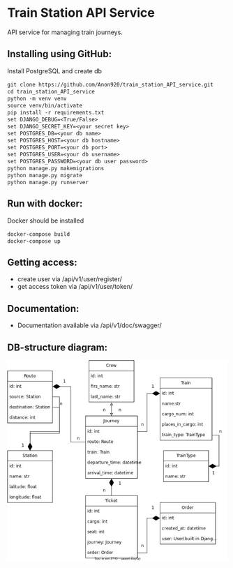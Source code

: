 # Train Station API Service

API service for managing train journeys.

## Installing using GitHub:

Install PostgreSQL and create db

```shell
git clone https://github.com/Anon920/train_station_API_service.git
cd train_station_API_service
python -m venv venv
source venv/bin/activate
pip install -r requirements.txt
set DJANGO_DEBUG=<True/False>
set DJANGO_SECRET_KEY=<your secret key>
set POSTGRES_DB=<your db name>
set POSTGRES_HOST=<your db hostname>
set POSTGRES_PORT=<your db port>
set POSTGRES_USER=<your db username>
set POSTGRES_PASSWORD=<your db user password>
python manage.py makemigrations
python manage.py migrate
python manage.py runserver
```

## Run with docker:

Docker should be installed

```shell
docker-compose build
docker-compose up
```

## Getting access:

- create user via /api/v1/user/register/
- get access token via /api/v1/user/token/

## Documentation:

- Documentation available via /api/v1/doc/swagger/

## DB-structure diagram:

![train_API_staion.jpg](media_git%2Ftrain_API_staion.jpg)
